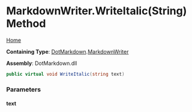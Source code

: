 # MarkdownWriter\.WriteItalic\(String\) Method

[Home](../../../README.md)

**Containing Type**: [DotMarkdown](../../README.md)\.[MarkdownWriter](../README.md)

**Assembly**: DotMarkdown\.dll

```csharp
public virtual void WriteItalic(string text)
```

### Parameters

#### text


